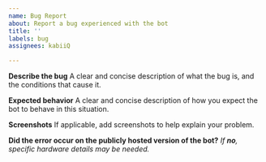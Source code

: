 ```yaml
---
name: Bug Report
about: Report a bug experienced with the bot
title: ''
labels: bug
assignees: kabiiQ

---
```


**Describe the bug**
A clear and concise description of what the bug is, and the conditions that cause it.

**Expected behavior**
A clear and concise description of how you expect the bot to behave in this situation. 

**Screenshots**
If applicable, add screenshots to help explain your problem.

**Did the error occur on the publicly hosted version of the bot?**
_If **no**, specific hardware details may be needed._
